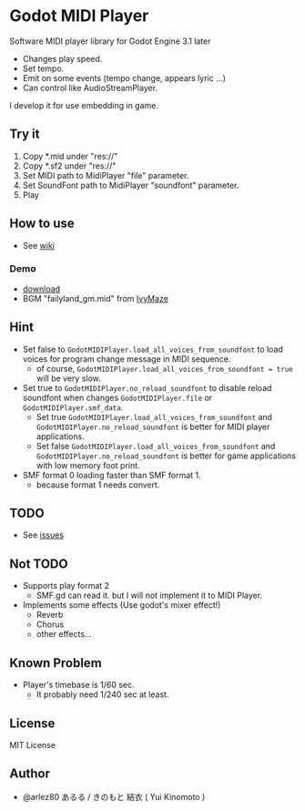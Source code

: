 # Godot MIDI Player

Software MIDI player library for Godot Engine 3.1 later

* Changes play speed.
* Set tempo.
* Emit on some events (tempo change, appears lyric ...)
* Can control like AudioStreamPlayer.

I develop it for use embedding in game.

## Try it

1. Copy *.mid under "res://"
2. Copy *.sf2 under "res://"
3. Set MIDI path to MidiPlayer "file" parameter.
4. Set SoundFont path to MidiPlayer "soundfont" parameter.
5. Play

## How to use

* See [wiki](https://bitbucket.org/arlez80/godot-midi-player/wiki/)

### Demo

* [download](https://bitbucket.org/arlez80/godot-midi-player/downloads/demo.zip)
* BGM "failyland_gm.mid" from [IvyMaze]( http://ivymaze.sakura.ne.jp/ )

## Hint

* Set false to `GodotMIDIPlayer.load_all_voices_from_soundfont` to load voices for program change message in MIDI sequence.
    * of course, `GodotMIDIPlayer.load_all_voices_from_soundfont = true` will be very slow.
* Set true to `GodotMIDIPlayer.no_reload_soundfont` to disable reload soundfont when changes `GodotMIDIPlayer.file` or `GodotMIDIPlayer.smf_data`.
    * Set true `GodotMIDIPlayer.load_all_voices_from_soundfont` and `GodotMIDIPlayer.no_reload_soundfont` is better for MIDI player applications.
    * Set false `GodotMIDIPlayer.load_all_voices_from_soundfont` and `GodotMIDIPlayer.no_reload_soundfont` is better for game applications with low memory foot print.
* SMF format 0 loading faster than SMF format 1.
    * because format 1 needs convert.

## TODO

* See [issues]( https://bitbucket.org/arlez80/godot-midi-player/issues )

## Not TODO

* Supports play format 2
    * SMF.gd can read it. but I will not implement it to MIDI Player.
* Implements some effects (Use godot's mixer effect!)
    * Reverb
    * Chorus
    * other effects...

## Known Problem

* Player's timebase is 1/60 sec.
    * It probably need 1/240 sec at least.

## License

MIT License

## Author

* @arlez80 あるる / きのもと 結衣 ( Yui Kinomoto )
